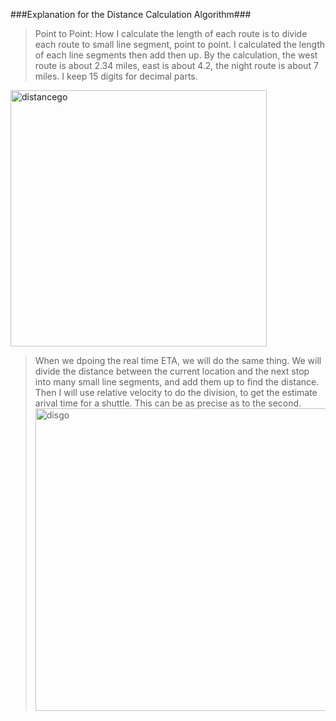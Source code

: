 ###Explanation for the Distance Calculation Algorithm###

>Point to Point: How I calculate the length of each route is to divide each route to small line segment, point to point. I calculated the length of each line segments then add then up.  By the calculation, the west route is about 2.34 miles, east is about 4.2, the night route is about 7 miles. I keep 15 digits for decimal parts.
<img width="410" alt="distancego" src="https://user-images.githubusercontent.com/42976354/53600051-9ac08a00-3b76-11e9-86b9-8436737848b7.PNG">

>When we dpoing the real time ETA, we will do the same thing. We will divide the distance between the current location and the next stop into many small line segments, and add them up to find the distance. Then I will use relative velocity to do the division, to get the estimate arival time for a shuttle. This can be as precise as to the second.
><img width="484" alt="disgo" src="https://user-images.githubusercontent.com/42976354/53601270-b6795f80-3b79-11e9-9786-089364849c4c.PNG">




